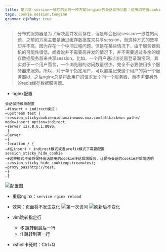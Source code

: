 ```yaml
---
title: 第六章-session一致性的另外一种方案tengine的会话保持功能：使用浏览器cookie来保存会话对应的服务器
tags: cookie,session,tengine
grammar_cjkRuby: true
---
```


>分布式服务器是为了解决高并发而存在，但是却会出现session一致性的问题，之前的方案主要是通过缓存数据库来共享session，而这种方式的效率却并不高，因为存在一个中间过程问题。但是在某些情况下，由于服务器宕机的可能性很低，或者说并不需要高并发的情况下，并不需要通过多余的缓存数据服务器来共享session。比如，一个用户通过浏览器登录淘宝网，其实对于一个用户而言，一个浏览器的访问数量很少，完全不必要使用多个服务器来服务。所以，对于单个指定用户，可以直接记录这个用户的第一个服务器id，之后nginx总是将此用户的请求发个同一个服务器，而不需要另外的redis缓存数据服务器。

* nginx配置

``` stylus
会话保持模块配置
–#insert + indirect模式：
–upstream test {
–session_stickycookie=uiddomain=www.xxx.comfallback=on path=/ mode=insert option=indirect;
–server 127.0.0.1:8080;
–}
–Server
–{
–location / {
–#在insert + indirect模式或者prefix模式下需要配置session_sticky_hide_cookie
–#这种模式不会将保持会话使用的cookie传给后端服务，让保持会话的cookie对后端透明
–session_sticky_hide_cookieupstream=test;
–proxy_passhttp://test;
–}
–}
```
![配置图][1]

* 重启nginx：`service nginx reload`
* 效果：页面将不发生变化
![第一次访问][2]
![刷新后不变化][3]

* vim跳转指定行
	* :$ 跳转到最后一行
	* :1 跳转到第一行

* xshell卡死时：Ctrl+Q


  [1]: http://osiy4s0ad.bkt.clouddn.com/soundblog/1521448808403.jpg
  [2]: http://osiy4s0ad.bkt.clouddn.com/soundblog/1521450486644.jpg
  [3]: http://osiy4s0ad.bkt.clouddn.com/soundblog/1521450557452.jpg
